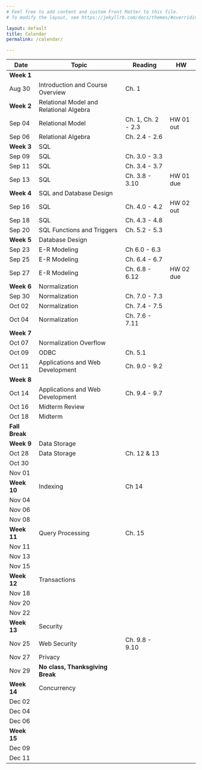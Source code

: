 ```yaml
---
# Feel free to add content and custom Front Matter to this file.
# To modify the layout, see https://jekyllrb.com/docs/themes/#overriding-theme-defaults

layout: default
title: Calendar
permalink: /calendar/

---
```



Date | Topic | Reading | HW
| --- | --- | --- | --- |
**Week 1** |||
Aug 30 | Introduction and Course Overview | Ch. 1 | | 
**Week 2** | Relational Model and Relational Algebra ||
Sep 04 | Relational Model | Ch. 1, Ch. 2 - 2.3 | HW 01 out | 
Sep 06 | Relational Algebra | Ch. 2.4 - 2.6 |  | 
**Week 3** | SQL ||
Sep 09 | SQL | Ch. 3.0 - 3.3 |
Sep 11 | SQL | Ch. 3.4 - 3.7 |
Sep 13 | SQL | Ch. 3.8 - 3.10 | HW 01 due | 
**Week 4** | SQL and Database Design||
Sep 16 | SQL | Ch. 4.0 - 4.2 | HW 02 out |
Sep 18 | SQL | Ch. 4.3 - 4.8 |
Sep 20 | SQL Functions and Triggers | Ch. 5.2 - 5.3|
**Week 5** | Database Design |
Sep 23 | E-R Modeling | Ch 6.0 - 6.3 |
Sep 25 | E-R Modeling | Ch. 6.4 - 6.7 |
Sep 27 | E-R Modeling | Ch. 6.8 - 6.12 | HW 02 due | 
**Week 6** | Normalization |
Sep 30 | Normalization | Ch. 7.0 - 7.3 |
Oct 02 | Normalization | Ch. 7.4 - 7.5 |
Oct 04 | Normalization | Ch. 7.6 - 7.11 |
**Week 7** |  |
Oct 07 | Normalization Overflow ||
Oct 09 | ODBC | Ch. 5.1 || 
Oct 11 | Applications and Web Development | Ch. 9.0 - 9.2 |
**Week 8** | |
Oct 14 | Applications and Web Development  | Ch. 9.4 - 9.7 |
Oct 16 | Midterm Review ||
Oct 18 | Midterm ||
**Fall Break** |  | 
**Week 9** | Data Storage |
Oct 28 | Data Storage | Ch. 12 & 13|
Oct 30 |||
Nov 01 |||
**Week 10** | Indexing | Ch 14 |
Nov 04 |||
Nov 06 |||
Nov 08 |||
**Week 11** | Query Processing | Ch. 15 |
Nov 11 |||
Nov 13 |||
Nov 15 |||
**Week 12** | Transactions |
Nov 18 |||
Nov 20 |||
Nov 22 |||
**Week 13** | Security |
Nov 25 | Web Security | Ch. 9.8 - 9.10 |
Nov 27 | Privacy ||
Nov 29 | **No class, Thanksgiving Break** ||
**Week 14** | Concurrency ||
Dec 02 |||
Dec 04 |||
Dec 06 |||
**Week 15** |||
Dec 09 |||
Dec 11 |||
